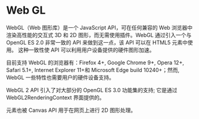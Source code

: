 <!--
 * @author       : shuwang.wu@getech.cn
 * @createdDate  : 2020-08-18 09:35:07
 * @version      : 1.0
 * @modifier     : shuwang.wu@getech.cn
 * @modifiedDate : 2020-08-18 10:25:51
 * @reason       : learn Web GL for work
 * @FilePath     : \notes\javascript\WebGL\README.md
-->

# Web GL

WebGL（Web 图形库）是一个 JavaScript API，可在任何兼容的 Web 浏览器中渲染高性能的交互式 3D 和 2D 图形，而无需使用插件。WebGL 通过引入一个与 OpenGL ES 2.0 非常一致的 API 来做到这一点，该 API 可以在 HTML5 <canvas>元素中使用。 这种一致性使 API 可以利用用户设备提供的硬件图形加速。

目前支持 WebGL 的浏览器有：Firefox 4+, Google Chrome 9+, Opera 12+, Safari 5.1+, Internet Explorer 11+和 Microsoft Edge build 10240+；然而, WebGL 一些特性也需要用户的硬件设备支持。

WebGL 2 API 引入了对大部分的 OpenGL ES 3.0 功能集的支持; 它是通过 WebGL2RenderingContext 界面提供的。

<canvas> 元素也被 Canvas API 用于在网页上进行 2D 图形处理。
